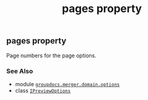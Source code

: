 ﻿---
title: pages property
second_title: GroupDocs.Merger for Python via .NET API References
description: 
type: docs
url: /python-net/groupdocs.merger.domain.options/ipreviewoptions/pages/
is_root: false
weight: 70
---

## pages property


Page numbers for the page options.

### See Also
* module [`groupdocs.merger.domain.options`](../../)
* class [`IPreviewOptions`](/merger/python-net/groupdocs.merger.domain.options/ipreviewoptions)
